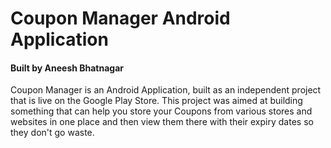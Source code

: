 # Coupon Manager Android Application
#### Built by Aneesh Bhatnagar

Coupon Manager is an Android Application, built as an independent project that is live on the Google Play Store. 
This project was aimed at building something that can help you store your Coupons from various stores and websites in one place and then view them there with their expiry dates so they don't go waste.
